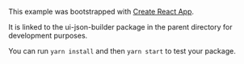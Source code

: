 This example was bootstrapped with [Create React App](https://github.com/facebook/create-react-app).

It is linked to the ui-json-builder package in the parent directory for development purposes.

You can run `yarn install` and then `yarn start` to test your package.
